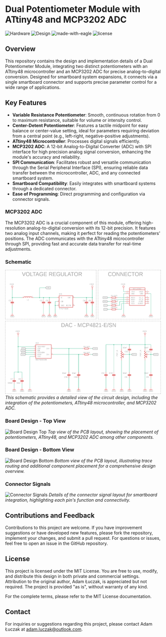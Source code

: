 # Dual Potentiometer Module with ATtiny48 and MCP3202 ADC

![Hardware](https://img.shields.io/badge/Hardware-PCB-red)
![Design](https://img.shields.io/badge/Design-Schematic-blue)
![made-with-eagle](https://img.shields.io/badge/Made%20with-Eagle-blue.svg)
![license](https://img.shields.io/badge/license-MIT-green)

## Overview
This repository contains the design and implementation details of a Dual Potentiometer Module, integrating two distinct potentiometers with an ATtiny48 microcontroller and an MCP3202 ADC for precise analog-to-digital conversion. Designed for smartboard system expansions, it connects via a single smartboard connector and supports precise parameter control for a wide range of applications.

## Key Features
- **Variable Resistance Potentiometer**: Smooth, continuous rotation from 0 to maximum resistance, suitable for volume or intensity control.
- **Center-Detent Potentiometer**: Features a tactile midpoint for easy balance or center-value setting, ideal for parameters requiring deviation from a central point (e.g., left-right, negative-positive adjustments).
- **ATtiny48 Microcontroller**: Processes digital signals efficiently.
- **MCP3202 ADC**: A 12-bit Analog-to-Digital Converter (ADC) with SPI interface for high precision analog signal conversion, enhancing the module's accuracy and reliability.
- **SPI Communication**: Facilitates robust and versatile communication through the Serial Peripheral Interface (SPI), ensuring reliable data transfer between the microcontroller, ADC, and any connected smartboard system.
- **Smartboard Compatibility**: Easily integrates with smartboard systems through a dedicated connector.
- **Ease of Programming**: Direct programming and configuration via connector signals.

### MCP3202 ADC
The MCP3202 ADC is a crucial component of this module, offering high-resolution analog-to-digital conversion with its 12-bit precision. It features two analog input channels, making it perfect for reading the potentiometers' positions. The ADC communicates with the ATtiny48 microcontroller through SPI, providing fast and accurate data transfer for real-time adjustments.

### Schematic
![Schematic](media/sch.png)
*This schematic provides a detailed view of the circuit design, including the integration of the potentiometers, ATtiny48 microcontroller, and MCP3202 ADC.*

### Board Design - Top View
![Board Design Top](media/brd_top.png)
*Top view of the PCB layout, showing the placement of potentiometers, ATtiny48, and MCP3202 ADC among other components.*

### Board Design - Bottom View
![Board Design Bottom](media/brd_bottom.png)
*Bottom view of the PCB layout, illustrating trace routing and additional component placement for a comprehensive design overview.*

### Connector Signals
![Connector Signals](media/CONx1.png)
*Details of the connector signal layout for smartboard integration, highlighting each pin's function and connectivity.*

## Contributions and Feedback
Contributions to this project are welcome. If you have improvement suggestions or have developed new features, please fork the repository, implement your changes, and submit a pull request. For questions or issues, feel free to open an issue in the GitHub repository.

## License
This project is licensed under the MIT License. You are free to use, modify, and distribute this design in both private and commercial settings. Attribution to the original author, Adam Łuczak, is appreciated but not required. The project is provided "as is", without warranty of any kind.

For the complete terms, please refer to the MIT License documentation.

## Contact
For inquiries or suggestions regarding this project, please contact Adam Łuczak at adam.luczak@outlook.com.
